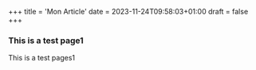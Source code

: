+++
title = 'Mon Article'
date = 2023-11-24T09:58:03+01:00
draft = false
+++

### This is a test page1

This is a test pages1
